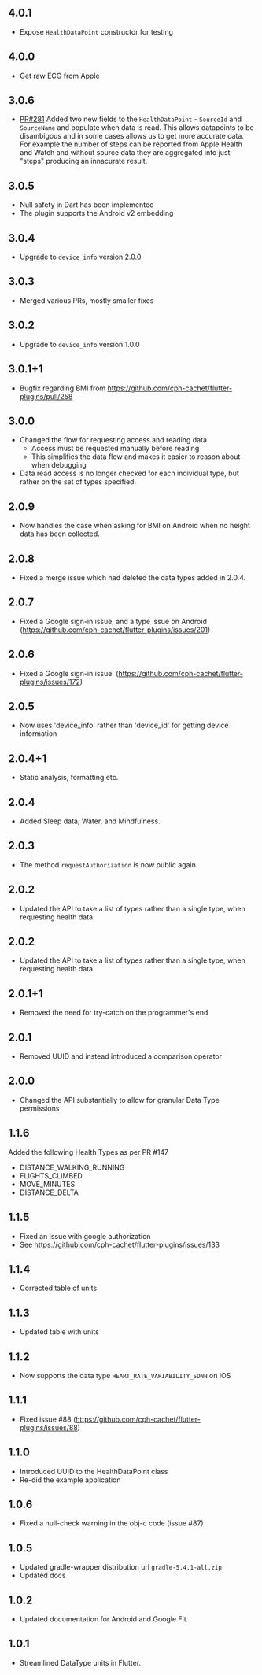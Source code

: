 ## 4.0.1
* Expose `HealthDataPoint` constructor for testing

## 4.0.0
* Get raw ECG from Apple 

## 3.0.6
* [PR#281](https://github.com/cph-cachet/flutter-plugins/pull/281) Added two new fields to the `HealthDataPoint` - `SourceId` and `SourceName` and populate when data is read. This allows datapoints to be disambigous and in some cases allows us to get more accurate data. For example the number of steps can be reported from Apple Health and Watch and without source data they are aggregated into just "steps" producing an innacurate result.

## 3.0.5
* Null safety in Dart has been implemented
* The plugin supports the Android v2 embedding

## 3.0.4
* Upgrade to `device_info` version 2.0.0

## 3.0.3
* Merged various PRs, mostly smaller fixes

## 3.0.2
* Upgrade to `device_info` version 1.0.0

## 3.0.1+1
* Bugfix regarding BMI from https://github.com/cph-cachet/flutter-plugins/pull/258

## 3.0.0
* Changed the flow for requesting access and reading data
    * Access must be requested manually before reading
    * This simplifies the data flow and makes it easier to reason about when debugging
* Data read access is no longer checked for each individual type, but rather on the set of types specified.

## 2.0.9
* Now handles the case when asking for BMI on Android when no height data has been collected.

## 2.0.8
* Fixed a merge issue which had deleted the data types added in 2.0.4.

## 2.0.7
* Fixed a Google sign-in issue, and a type issue on Android (https://github.com/cph-cachet/flutter-plugins/issues/201)

## 2.0.6
* Fixed a Google sign-in issue. (https://github.com/cph-cachet/flutter-plugins/issues/172)


## 2.0.5
* Now uses 'device_info' rather than 'device_id' for getting device information

## 2.0.4+1
* Static analysis, formatting etc.

## 2.0.4
* Added Sleep data, Water, and Mindfulness.

## 2.0.3
* The method `requestAuthorization` is now public again.

## 2.0.2
* Updated the API to take a list of types rather than a single type, when requesting health data.

## 2.0.2
* Updated the API to take a list of types rather than a single type, when requesting health data.


## 2.0.1+1
* Removed the need for try-catch on the programmer's end

## 2.0.1
* Removed UUID and instead introduced a comparison operator

## 2.0.0
* Changed the API substantially to allow for granular Data Type permissions

## 1.1.6
Added the following Health Types as per PR #147
* DISTANCE_WALKING_RUNNING
* FLIGHTS_CLIMBED         
* MOVE_MINUTES            
* DISTANCE_DELTA          

## 1.1.5
* Fixed an issue with google authorization
* See https://github.com/cph-cachet/flutter-plugins/issues/133

## 1.1.4
* Corrected table of units

## 1.1.3
* Updated table with units

## 1.1.2
* Now supports the data type `HEART_RATE_VARIABILITY_SDNN` on iOS

## 1.1.1
* Fixed issue #88 (https://github.com/cph-cachet/flutter-plugins/issues/88)

## 1.1.0
* Introduced UUID to the HealthDataPoint class
* Re-did the example application

## 1.0.6
* Fixed a null-check warning in the obj-c code (issue #87)

## 1.0.5
* Updated gradle-wrapper distribution url `gradle-5.4.1-all.zip` 
* Updated docs

## 1.0.2
* Updated documentation for Android and Google Fit.


## 1.0.1
* Streamlined DataType units in Flutter.
